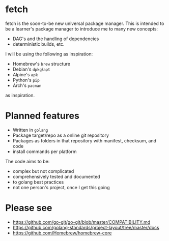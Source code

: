 # fetch

fetch is the soon-to-be new universal package manager.
This is intended to be a learner's package manager to introduce me to many new concepts:

- DAG's and the handling of dependencies
- deterministic builds, etc.

I will be using the following as inspiration:

- Homebrew's `brew` structure
- Debian's `dpkg`/`apt`
- Alpine's `apk`
- Python's `pip`
- Arch's `pacman  `

 as inspiration.

# Planned features

- Written in `golang`
- Package target/repo as a online git repository
- Packages as folders in that repository with manifest, checksum, and code
- install commands per platform

The code aims to be:

- complex but not complicated
- comprehensively tested and documented
- to golang best practices
- not one person's project, once I get this going

# Please see

- https://github.com/go-git/go-git/blob/master/COMPATIBILITY.md
- https://github.com/golang-standards/project-layout/tree/master/docs
- https://github.com/Homebrew/homebrew-core
